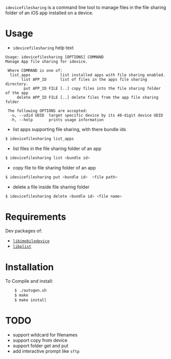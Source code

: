
`idevicefilesharing` is a command line tool to manage files in the file sharing folder of an iOS app installed on a device.

Usage
=====
- `idevicefilesharing` help text

```
Usage: idevicefilesharing [OPTIONS] COMMAND
Manage App file sharing for idevice.

 Where COMMAND is one of:
  list_apps             list installed apps with file sharing enabled.
       list APP_ID      list of files in the apps file sharing directory.
        put APP_ID FILE [..] copy files into the file sharing folder of the app
     delete APP_ID FILE [..] delete files from the app file sharing folder

 The following OPTIONS are accepted:
  -u, --udid UDID  target specific device by its 40-digit device UDID
  -h, --help       prints usage information

```

- list apps supporting file sharing, with there bundle ids
```bash
$ idevicefilesharing list_apps
```
- list files in the file sharing folder of an app
```bash
$ idevicefilesharing list <bundle id>
```
- copy file to file sharing folder of an app
```bash
$ idevicefilesharing put <bundle id>  <file path>
```
- delete a file inside file sharing folder
```bash
$ idevicefilesharing delete <bundle id> <file name>
```

Requirements
============
Dev packages of:
- [`libimobiledevice`](https://github.com/libimobiledevice/libimobiledevice)
- [`libplist`](https://github.com/libimobiledevice/libplist)

Installation
============
To Compile and install:
```bash
    $ ./autogen.sh
    $ make
    $ make install
```

TODO
====
- support wildcard for filenames
- support copy from device 
- support folder get and put
- add interactive prompt like `sftp`
